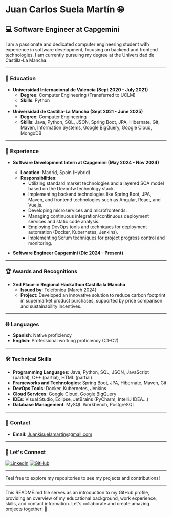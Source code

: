 # Juan Carlos Suela Martín 🌐

## 💻 Software Engineer at Capgemini

I am a passionate and dedicated computer engineering student with experience in software development, focusing on backend and frontend technologies. I am currently pursuing my degree at the Universidad de Castilla-La Mancha.

---

### 🏫 Education

- **Universidad Internacional de Valencia (Sept 2020 - July 2021)**
  - **Degree**: Computer Engineering (Transferred to UCLM)
  - **Skills**: Python
  - 
- **Universidad de Castilla-La Mancha (Sept 2021 - June 2025)**
  - **Degree**: Computer Engineering
  - **Skills**: Java, Python, SQL, JSON, Spring Boot, JPA, Hibernate, Git, Maven, Information Systems, Google BigQuery, Google Cloud, MongoDB

---

### 💼 Experience

- **Software Development Intern at Capgemini (May 2024 - Nov 2024)**
  - **Location**: Madrid, Spain (Hybrid)
  - **Responsibilities**:
    - Utilizing standard market technologies and a layered SOA model based on the Devonfw technology stack.
    - Implementing backend technologies like Spring Boot, JPA, Maven, and frontend technologies such as Angular, React, and Vue.js.
    - Developing microservices and microfrontends.
    - Managing continuous integration/continuous deployment services and static code analysis.
    - Employing DevOps tools and techniques for deployment automation (Docker, Kubernetes, Jenkins).
    - Implementing Scrum techniques for project progress control and monitoring.

- **Software Engineer Capgemini (Dic 2024 - Present)**
---

### 🏆 Awards and Recognitions

- **2nd Place in Regional Hackathon Castilla la Mancha**
  - **Issued by**: Telefónica (March 2024)
  - **Project**: Developed an innovative solution to reduce carbon footprint in supermarket product purchases, supported by price comparison and sustainability incentives.

---

### 🌐 Languages

- **Spanish**: Native proficiency
- **English**: Professional working proficiency (C1-C2)

---

### 🛠 Technical Skills

- **Programming Languages**: Java, Python, SQL, JSON, JavaScript (partial), C++ (partial), HTML (partial)
- **Frameworks and Technologies**: Spring Boot, JPA, Hibernate, Maven, Git
- **DevOps Tools**: Docker, Kubernetes, Jenkins
- **Cloud Services**: Google Cloud, Google BigQuery
- **IDEs**: Visual Studio, Eclipse, JetBrains (PyCharm, IntelliJ IDEA...)
- **Database Management**: MySQL Workbench, PostgreSQL

---

### 📧 Contact

- **Email**: [Juankisuelamartin@gmail.com](mailto:Juankisuelamartin@gmail.com)

---

### 🚀 Let's Connect

[![LinkedIn](https://img.shields.io/badge/LinkedIn-blue?style=flat&logo=linkedin)](https://www.linkedin.com/in/juankisuelamartin/)
[![GitHub](https://img.shields.io/badge/GitHub-black?style=flat&logo=github)](https://github.com/juankisuelamartin)

---

Feel free to explore my repositories to see my projects and contributions!

---

This README.md file serves as an introduction to my GitHub profile, providing an overview of my educational background, work experience, skills, and contact information. Let's collaborate and create amazing projects together! 🚀
